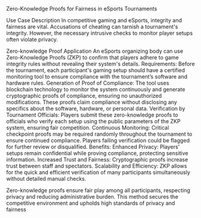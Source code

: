 Zero-Knowledge Proofs for Fairness in eSports Tournaments

Use Case Description
In competitive gaming and eSports, integrity and fairness are vital. Accusations of cheating can tarnish a tournament's integrity. However, the necessary intrusive checks to monitor player setups often violate privacy.

Zero-knowledge Proof Application
An eSports organizing body can use Zero-Knowledge Proofs (ZKP) to confirm that players adhere to game integrity rules without revealing their system's details.
Requirements:
Before the tournament, each participant's gaming setup should have a certified monitoring tool to ensure compliance with the tournament’s software and hardware rules.
Generation of Proof of Compliance:
The tool uses blockchain technology to monitor the system continuously and generate cryptographic proofs of compliance, ensuring no unauthorized modifications. These proofs claim compliance without disclosing any specifics about the software, hardware, or personal data.
Verification by Tournament Officials:
Players submit these zero-knowledge proofs to officials who verify each setup using the public parameters of the ZKP system, ensuring fair competition.
Continuous Monitoring:
Critical checkpoint proofs may be required randomly throughout the tournament to ensure continued compliance. Players failing verification could be flagged for further review or disqualified.
Benefits:
Enhanced Privacy: Players' setups remain confidential while proving compliance, protecting sensitive information.
Increased Trust and Fairness: Cryptographic proofs increase trust between staff and spectators.
Scalability and Efficiency: ZKP allows for the quick and efficient verification of many participants simultaneously without detailed manual checks.

Zero-knowledge proofs ensure fair play among all participants, respecting privacy and reducing administrative burden. This method secures the competitive environment and upholds high standards of privacy and fairness
